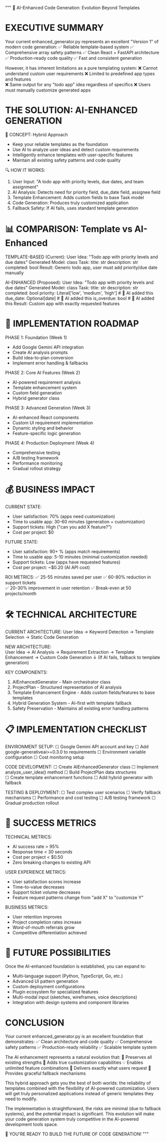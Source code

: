 """
🤖 AI-Enhanced Code Generation: Evolution Beyond Templates

EXECUTIVE SUMMARY
================================================================================

Your current enhanced_generator.py represents an excellent "Version 1" of modern code generation:
✅ Reliable template-based system
✅ Comprehensive array safety patterns 
✅ Clean React + FastAPI architecture
✅ Production-ready code quality
✅ Fast and consistent generation

However, it has inherent limitations as a pure templating system:
❌ Cannot understand custom user requirements
❌ Limited to predefined app types and features  
❌ Same output for any "todo app" idea regardless of specifics
❌ Users must manually customize generated apps

THE SOLUTION: AI-ENHANCED GENERATION
================================================================================

🎯 CONCEPT: Hybrid Approach
- Keep your reliable templates as the foundation
- Use AI to analyze user ideas and detect custom requirements
- Intelligently enhance templates with user-specific features
- Maintain all existing safety patterns and code quality

🔍 HOW IT WORKS:
1. User Input: "A todo app with priority levels, due dates, and team assignment"
2. AI Analysis: Detects need for priority field, due_date field, assignee field
3. Template Enhancement: Adds custom fields to base Task model
4. Code Generation: Produces truly customized application
5. Fallback Safety: If AI fails, uses standard template generation

📊 COMPARISON: Template vs AI-Enhanced
================================================================================

TEMPLATE-BASED (Current):
User Idea: "Todo app with priority levels and due dates"
Generated Model:
    class Task:
        title: str
        description: str
        completed: bool
Result: Generic todo app, user must add priority/due date manually

AI-ENHANCED (Proposed):
User Idea: "Todo app with priority levels and due dates" 
Generated Model:
    class Task:
        title: str
        description: str
        completed: bool
        priority: Literal['low', 'medium', 'high']  # 🤖 AI added this
        due_date: Optional[date]                    # 🤖 AI added this
        is_overdue: bool                           # 🤖 AI added this
Result: Custom app with exactly requested features

🚀 IMPLEMENTATION ROADMAP
================================================================================

PHASE 1: Foundation (Week 1)
- Add Google Gemini API integration
- Create AI analysis prompts
- Build idea-to-plan conversion
- Implement error handling & fallbacks

PHASE 2: Core AI Features (Week 2)  
- AI-powered requirement analysis
- Template enhancement system
- Custom field generation
- Hybrid generator class

PHASE 3: Advanced Generation (Week 3)
- AI-enhanced React components
- Custom UI requirement implementation  
- Dynamic styling and behavior
- Feature-specific logic generation

PHASE 4: Production Deployment (Week 4)
- Comprehensive testing
- A/B testing framework
- Performance monitoring
- Gradual rollout strategy

💰 BUSINESS IMPACT
================================================================================

CURRENT STATE:
- User satisfaction: 70% (apps need customization)
- Time to usable app: 30-60 minutes (generation + customization)
- Support tickets: High ("can you add X feature?")
- Cost per project: $0

FUTURE STATE:
- User satisfaction: 90+ % (apps match requirements)
- Time to usable app: 5-10 minutes (minimal customization needed)
- Support tickets: Low (apps have requested features)
- Cost per project: ~$0.20 (AI API cost)

ROI METRICS:
✅ 25-55 minutes saved per user
✅ 60-80% reduction in support tickets  
✅ 20-30% improvement in user retention
✅ Break-even at 50 projects/month

🛠️ TECHNICAL ARCHITECTURE
================================================================================

CURRENT ARCHITECTURE:
User Idea → Keyword Detection → Template Selection → Static Code Generation

NEW ARCHITECTURE:  
User Idea → AI Analysis → Requirement Extraction → Template Enhancement → Custom Code Generation
                     ↓
                 (If AI fails, fallback to template generation)

KEY COMPONENTS:
1. AIEnhancedGenerator - Main orchestrator class
2. ProjectPlan - Structured representation of AI analysis  
3. Template Enhancement Engine - Adds custom fields/features to base templates
4. Hybrid Generation System - AI-first with template fallback
5. Safety Preservation - Maintains all existing error handling patterns

📋 IMPLEMENTATION CHECKLIST
================================================================================

ENVIRONMENT SETUP:
☐ Google Gemini API account and key
☐ Add google-generativeai>=0.3.0 to requirements
☐ Environment variable configuration
☐ Cost monitoring setup

CODE DEVELOPMENT:
☐ Create AIEnhancedGenerator class
☐ Implement analyze_user_idea() method
☐ Build ProjectPlan data structures  
☐ Create template enhancement functions
☐ Add hybrid generator with fallback

TESTING & DEPLOYMENT:
☐ Test complex user scenarios
☐ Verify fallback mechanisms
☐ Performance and cost testing
☐ A/B testing framework
☐ Gradual production rollout

🎯 SUCCESS METRICS
================================================================================

TECHNICAL METRICS:
- AI success rate > 95%
- Response time < 30 seconds
- Cost per project < $0.50
- Zero breaking changes to existing API

USER EXPERIENCE METRICS:
- User satisfaction scores increase
- Time-to-value decreases  
- Support ticket volume decreases
- Feature request patterns change from "add X" to "customize Y"

BUSINESS METRICS:
- User retention improves
- Project completion rates increase
- Word-of-mouth referrals grow
- Competitive differentiation achieved

🔮 FUTURE POSSIBILITIES
================================================================================

Once the AI-enhanced foundation is established, you can expand to:
- Multi-language support (Python, TypeScript, Go, etc.)
- Advanced UI pattern generation
- Custom deployment configurations  
- Plugin ecosystem for specialized features
- Multi-modal input (sketches, wireframes, voice descriptions)
- Integration with design systems and component libraries

CONCLUSION
================================================================================

Your current enhanced_generator.py is an excellent foundation that demonstrates:
✅ Clean architecture and code quality
✅ Comprehensive safety patterns
✅ Production-ready reliability
✅ Scalable template system

The AI enhancement represents a natural evolution that:
🚀 Preserves all existing strengths
🤖 Adds true customization capabilities
💡 Enables unlimited feature combinations
🎯 Delivers exactly what users request
🔄 Provides graceful fallback mechanisms

This hybrid approach gets you the best of both worlds: the reliability of templates 
combined with the flexibility of AI-powered customization. Users will get truly 
personalized applications instead of generic templates they need to modify.

The implementation is straightforward, the risks are minimal (due to fallback systems), 
and the potential impact is significant. This evolution will make your code generation 
system truly competitive in the AI-powered development tools space.

🎉 YOU'RE READY TO BUILD THE FUTURE OF CODE GENERATION!
"""
